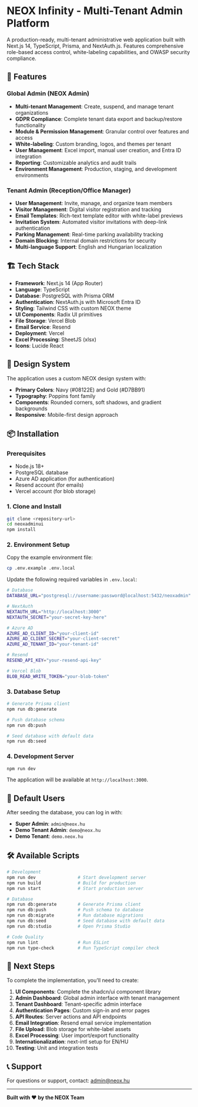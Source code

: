 # NEOX Infinity - Multi-Tenant Admin Platform

A production-ready, multi-tenant administrative web application built with Next.js 14, TypeScript, Prisma, and NextAuth.js. Features comprehensive role-based access control, white-labeling capabilities, and OWASP security compliance.

## 🚀 Features

### Global Admin (NEOX Admin)
- **Multi-tenant Management**: Create, suspend, and manage tenant organizations
- **GDPR Compliance**: Complete tenant data export and backup/restore functionality
- **Module & Permission Management**: Granular control over features and access
- **White-labeling**: Custom branding, logos, and themes per tenant
- **User Management**: Excel import, manual user creation, and Entra ID integration
- **Reporting**: Customizable analytics and audit trails
- **Environment Management**: Production, staging, and development environments

### Tenant Admin (Reception/Office Manager)
- **User Management**: Invite, manage, and organize team members
- **Visitor Management**: Digital visitor registration and tracking
- **Email Templates**: Rich-text template editor with white-label previews
- **Invitation System**: Automated visitor invitations with deep-link authentication
- **Parking Management**: Real-time parking availability tracking
- **Domain Blocking**: Internal domain restrictions for security
- **Multi-language Support**: English and Hungarian localization

## 🏗️ Tech Stack

- **Framework**: Next.js 14 (App Router)
- **Language**: TypeScript
- **Database**: PostgreSQL with Prisma ORM
- **Authentication**: NextAuth.js with Microsoft Entra ID
- **Styling**: Tailwind CSS with custom NEOX theme
- **UI Components**: Radix UI primitives
- **File Storage**: Vercel Blob
- **Email Service**: Resend
- **Deployment**: Vercel
- **Excel Processing**: SheetJS (xlsx)
- **Icons**: Lucide React

## 🎨 Design System

The application uses a custom NEOX design system with:
- **Primary Colors**: Navy (#08122E) and Gold (#D7BB91)
- **Typography**: Poppins font family
- **Components**: Rounded corners, soft shadows, and gradient backgrounds
- **Responsive**: Mobile-first design approach

## 📦 Installation

### Prerequisites
- Node.js 18+ 
- PostgreSQL database
- Azure AD application (for authentication)
- Resend account (for emails)
- Vercel account (for blob storage)

### 1. Clone and Install

```bash
git clone <repository-url>
cd neoxadminui
npm install
```

### 2. Environment Setup

Copy the example environment file:

```bash
cp .env.example .env.local
```

Update the following required variables in `.env.local`:

```bash
# Database
DATABASE_URL="postgresql://username:password@localhost:5432/neoxadmin"

# NextAuth
NEXTAUTH_URL="http://localhost:3000"
NEXTAUTH_SECRET="your-secret-key-here"

# Azure AD
AZURE_AD_CLIENT_ID="your-client-id"
AZURE_AD_CLIENT_SECRET="your-client-secret"
AZURE_AD_TENANT_ID="your-tenant-id"

# Resend
RESEND_API_KEY="your-resend-api-key"

# Vercel Blob
BLOB_READ_WRITE_TOKEN="your-blob-token"
```

### 3. Database Setup

```bash
# Generate Prisma client
npm run db:generate

# Push database schema
npm run db:push

# Seed database with default data
npm run db:seed
```

### 4. Development Server

```bash
npm run dev
```

The application will be available at `http://localhost:3000`.

## 👥 Default Users

After seeding the database, you can log in with:

- **Super Admin**: `admin@neox.hu`
- **Demo Tenant Admin**: `demo@neox.hu`
- **Demo Tenant**: `demo.neox.hu`

## 🛠️ Available Scripts

```bash
# Development
npm run dev                # Start development server
npm run build              # Build for production
npm run start              # Start production server

# Database
npm run db:generate        # Generate Prisma client
npm run db:push            # Push schema to database
npm run db:migrate         # Run database migrations
npm run db:seed            # Seed database with default data
npm run db:studio          # Open Prisma Studio

# Code Quality
npm run lint               # Run ESLint
npm run type-check         # Run TypeScript compiler check
```

## 🚀 Next Steps

To complete the implementation, you'll need to create:

1. **UI Components**: Complete the shadcn/ui component library
2. **Admin Dashboard**: Global admin interface with tenant management
3. **Tenant Dashboard**: Tenant-specific admin interface
4. **Authentication Pages**: Custom sign-in and error pages
5. **API Routes**: Server actions and API endpoints
6. **Email Integration**: Resend email service implementation
7. **File Upload**: Blob storage for white-label assets
8. **Excel Processing**: User import/export functionality
9. **Internationalization**: next-intl setup for EN/HU
10. **Testing**: Unit and integration tests

## 📞 Support

For questions or support, contact: admin@neox.hu

---

**Built with ❤️ by the NEOX Team**
